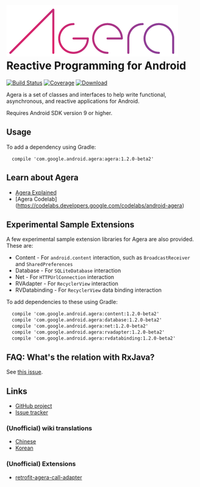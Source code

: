 ![Agera](https://raw.githubusercontent.com/google/agera/master/doc/images/agera.png)
Reactive Programming for Android
================================
[![Build Status](https://travis-ci.org/google/agera.svg?branch=master)](https://travis-ci.org/google/agera)
[![Coverage](https://codecov.io/gh/google/agera/branch/master/graph/badge.svg)](https://codecov.io/gh/google/agera)
[![Download](https://api.bintray.com/packages/ernstsson/Agera/agera/images/download.svg)](https://bintray.com/ernstsson/Agera/agera/_latestVersion)

Agera is a set of classes and interfaces to help write functional, asynchronous, and reactive
applications for Android.

Requires Android SDK version 9 or higher.

Usage
-----

To add a dependency using Gradle:

```
  compile 'com.google.android.agera:agera:1.2.0-beta2'
```

Learn about Agera
------------------

- [Agera Explained](https://github.com/google/agera/wiki)
- [Agera Codelab] (https://codelabs.developers.google.com/codelabs/android-agera)

Experimental Sample Extensions
------------------------------------

A few experimental sample extension libraries for Agera are also provided. These are:

- Content - For `android.content` interaction, such as `BroadcastReceiver` and `SharedPreferences`
- Database - For `SQLiteDatabase` interaction
- Net - For `HTTPUrlConnection` interaction
- RVAdapter - For `RecyclerView` interaction
- RVDatabinding - For `RecyclerView` data binding interaction

To add dependencies to these using Gradle:

```
  compile 'com.google.android.agera:content:1.2.0-beta2'
  compile 'com.google.android.agera:database:1.2.0-beta2'
  compile 'com.google.android.agera:net:1.2.0-beta2'
  compile 'com.google.android.agera:rvadapter:1.2.0-beta2'
  compile 'com.google.android.agera:rvdatabinding:1.2.0-beta2'
```

FAQ: What's the relation with RxJava?
-----
See [this issue](https://github.com/google/agera/issues/20).

Links
-----

- [GitHub project](https://github.com/google/agera)
- [Issue tracker](https://github.com/google/agera/issues/new)

### (Unofficial) wiki translations

- [Chinese](https://github.com/captain-miao/AndroidAgeraTutorial/wiki)
- [Korean](https://github.com/ZeroBrain/agera-wiki-kr/wiki)

### (Unofficial) Extensions

- [retrofit-agera-call-adapter](https://github.com/drakeet/retrofit-agera-call-adapter)
